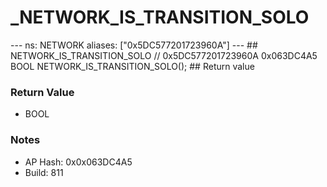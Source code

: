 # _NETWORK_IS_TRANSITION_SOLO

--- ns: NETWORK aliases: ["0x5DC577201723960A"] --- ## NETWORK_IS_TRANSITION_SOLO  // 0x5DC577201723960A 0x063DC4A5 BOOL NETWORK_IS_TRANSITION_SOLO();   ## Return value

### Return Value
* BOOL

### Notes
* AP Hash: 0x0x063DC4A5
* Build: 811


